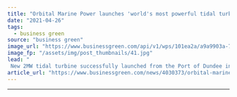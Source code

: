 ```yaml
---
title: "Orbital Marine Power launches 'world's most powerful tidal turbine'"
date: "2021-04-26"
tags: 
  - business green
source: "business green"
image_url: "https://www.businessgreen.com/api/v1/wps/101ea2a/a9a9903a-7dfb-455b-bd7f-423aaee7c3f6/1/O2-launch-2-185x114.jpg"
image_fp: "/assets/img/post_thumbnails/41.jpg"
lead: "
 New 2MW tidal turbine successfully launched from the Port of Dundee in major milestone for UK marine energy sector ..."
article_url: "https://www.businessgreen.com/news/4030373/orbital-marine-power-launches-world-most-powerful-tidal-turbine"
---
```


---
